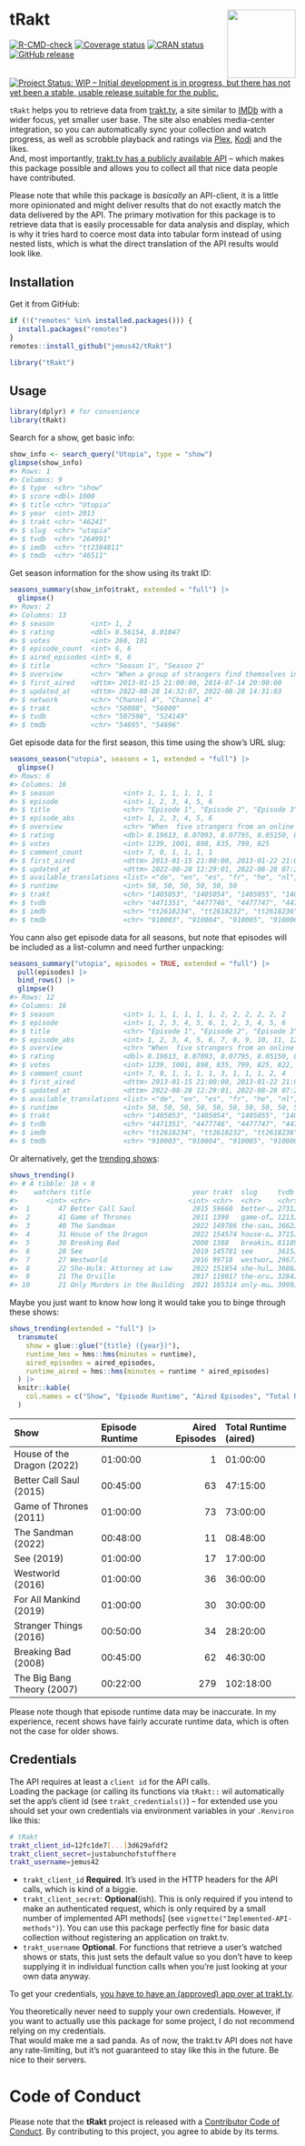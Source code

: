
<!-- README.md is generated from README.Rmd. Please edit that file -->

# tRakt <img src="https://jemus42.github.io/tRakt/reference/figures/logo.png" align="right" height="120"/>

<!-- badges: start -->

[![R-CMD-check](https://github.com/jemus42/tRakt/actions/workflows/R-CMD-check.yaml/badge.svg)](https://github.com/jemus42/tRakt/actions/workflows/R-CMD-check.yaml)
[![Coverage
status](https://codecov.io/gh/jemus42/tRakt/branch/master/graph/badge.svg)](https://codecov.io/github/jemus42/tRakt?branch=master)
[![CRAN
status](https://www.r-pkg.org/badges/version/tRakt)](https://cran.r-project.org/package=tRakt)
[![GitHub
release](https://img.shields.io/github/release/jemus42/tRakt.svg?logo=GitHub)](https://github.com/jemus42/tRakt/releases)
[![Project Status: WIP – Initial development is in progress, but there
has not yet been a stable, usable release suitable for the
public.](https://www.repostatus.org/badges/latest/wip.svg)](https://www.repostatus.org/#wip)

<!-- badges: end -->

`tRakt` helps you to retrieve data from [trakt.tv](https://trakt.tv/), a
site similar to [IMDb](https://imdb.com) with a wider focus, yet smaller
user base. The site also enables media-center integration, so you can
automatically sync your collection and watch progress, as well as
scrobble playback and ratings via [Plex](https://www.plex.tv/),
[Kodi](https://kodi.tv/) and the likes.  
And, most importantly, [trakt.tv has a publicly available
API](https://trakt.docs.apiary.io) – which makes this package possible
and allows you to collect all that nice data people have contributed.

Please note that while this package is *basically* an API-client, it is
a little more opinionated and might deliver results that do not exactly
match the data delivered by the API. The primary motivation for this
package is to retrieve data that is easily processable for data analysis
and display, which is why it tries hard to coerce most data into tabular
form instead of using nested lists, which is what the direct translation
of the API results would look like.

## Installation

Get it from GitHub:

``` r
if (!("remotes" %in% installed.packages())) {
  install.packages("remotes")
}
remotes::install_github("jemus42/tRakt")

library("tRakt")
```

## Usage

``` r
library(dplyr) # for convenience
library(tRakt)
```

Search for a show, get basic info:

``` r
show_info <- search_query("Utopia", type = "show")
glimpse(show_info)
#> Rows: 1
#> Columns: 9
#> $ type  <chr> "show"
#> $ score <dbl> 1000
#> $ title <chr> "Utopia"
#> $ year  <int> 2013
#> $ trakt <chr> "46241"
#> $ slug  <chr> "utopia"
#> $ tvdb  <chr> "264991"
#> $ imdb  <chr> "tt2384811"
#> $ tmdb  <chr> "46511"
```

Get season information for the show using its trakt ID:

``` r
seasons_summary(show_info$trakt, extended = "full") |>
  glimpse()
#> Rows: 2
#> Columns: 13
#> $ season         <int> 1, 2
#> $ rating         <dbl> 8.56154, 8.01047
#> $ votes          <int> 260, 191
#> $ episode_count  <int> 6, 6
#> $ aired_episodes <int> 6, 6
#> $ title          <chr> "Season 1", "Season 2"
#> $ overview       <chr> "When a group of strangers find themselves in possessio…
#> $ first_aired    <dttm> 2013-01-15 21:00:00, 2014-07-14 20:00:00
#> $ updated_at     <dttm> 2022-08-28 14:32:07, 2022-08-28 14:31:03
#> $ network        <chr> "Channel 4", "Channel 4"
#> $ trakt          <chr> "56008", "56009"
#> $ tvdb           <chr> "507598", "524149"
#> $ tmdb           <chr> "54695", "54696"
```

Get episode data for the first season, this time using the show’s URL
slug:

``` r
seasons_season("utopia", seasons = 1, extended = "full") |>
  glimpse()
#> Rows: 6
#> Columns: 16
#> $ season                 <int> 1, 1, 1, 1, 1, 1
#> $ episode                <int> 1, 2, 3, 4, 5, 6
#> $ title                  <chr> "Episode 1", "Episode 2", "Episode 3", "Episode…
#> $ episode_abs            <int> 1, 2, 3, 4, 5, 6
#> $ overview               <chr> "When  five strangers from an online comic book…
#> $ rating                 <dbl> 8.19613, 8.07093, 8.07795, 8.05150, 8.21902, 8.…
#> $ votes                  <int> 1239, 1001, 898, 835, 799, 825
#> $ comment_count          <int> 7, 0, 1, 1, 1, 1
#> $ first_aired            <dttm> 2013-01-15 21:00:00, 2013-01-22 21:00:00, 2013-…
#> $ updated_at             <dttm> 2022-08-28 12:29:01, 2022-08-28 07:29:46, 2022-…
#> $ available_translations <list> <"de", "en", "es", "fr", "he", "nl", "pl", "ru"…
#> $ runtime                <int> 50, 50, 50, 50, 50, 50
#> $ trakt                  <chr> "1405053", "1405054", "1405055", "1405056", "14…
#> $ tvdb                   <chr> "4471351", "4477746", "4477747", "4477748", "44…
#> $ imdb                   <chr> "tt2618234", "tt2618232", "tt2618236", "tt2618…
#> $ tmdb                   <chr> "910003", "910004", "910005", "910006", "91000…
```

You cann also get episode data for all seasons, but note that episodes
will be included as a list-column and need further unpacking:

``` r
seasons_summary("utopia", episodes = TRUE, extended = "full") |>
  pull(episodes) |>
  bind_rows() |>
  glimpse()
#> Rows: 12
#> Columns: 16
#> $ season                 <int> 1, 1, 1, 1, 1, 1, 2, 2, 2, 2, 2, 2
#> $ episode                <int> 1, 2, 3, 4, 5, 6, 1, 2, 3, 4, 5, 6
#> $ title                  <chr> "Episode 1", "Episode 2", "Episode 3", "Episode…
#> $ episode_abs            <int> 1, 2, 3, 4, 5, 6, 7, 8, 9, 10, 11, 12
#> $ overview               <chr> "When  five strangers from an online comic book…
#> $ rating                 <dbl> 8.19613, 8.07093, 8.07795, 8.05150, 8.21902, 8.…
#> $ votes                  <int> 1239, 1001, 898, 835, 799, 825, 822, 723, 692, …
#> $ comment_count          <int> 7, 0, 1, 1, 1, 1, 3, 1, 1, 1, 2, 4
#> $ first_aired            <dttm> 2013-01-15 21:00:00, 2013-01-22 21:00:00, 2013-…
#> $ updated_at             <dttm> 2022-08-28 12:29:01, 2022-08-28 07:29:46, 2022-…
#> $ available_translations <list> <"de", "en", "es", "fr", "he", "nl", "pl", "ru"…
#> $ runtime                <int> 50, 50, 50, 50, 50, 50, 50, 50, 50, 50, 50, 50
#> $ trakt                  <chr> "1405053", "1405054", "1405055", "1405056", "14…
#> $ tvdb                   <chr> "4471351", "4477746", "4477747", "4477748", "4…
#> $ imdb                   <chr> "tt2618234", "tt2618232", "tt2618236", "tt2618…
#> $ tmdb                   <chr> "910003", "910004", "910005", "910006", "91000…
```

Or alternatively, get the [trending
shows](https://trakt.tv/shows/trending):

``` r
shows_trending()
#> # A tibble: 10 × 8
#>    watchers title                         year trakt  slug     tvdb  imdb  tmdb 
#>       <int> <chr>                        <int> <chr>  <chr>    <chr> <chr> <chr>
#>  1       47 Better Call Saul              2015 59660  better-… 2731… tt30… 60059
#>  2       41 Game of Thrones               2011 1390   game-of… 1213… tt09… 1399 
#>  3       40 The Sandman                   2022 149786 the-san… 3662… tt17… 90802
#>  4       31 House of the Dragon           2022 154574 house-o… 3715… tt11… 94997
#>  5       30 Breaking Bad                  2008 1388   breakin… 81189 tt09… 1396 
#>  6       28 See                           2019 145781 see      3615… tt79… 80752
#>  7       27 Westworld                     2016 99718  westwor… 2967… tt04… 63247
#>  8       22 She-Hulk: Attorney at Law     2022 151854 she-hul… 3686… tt10… 92783
#>  9       21 The Orville                   2017 119017 the-orv… 3284… tt56… 71738
#> 10       21 Only Murders in the Building  2021 165314 only-mu… 3999… tt12… 1071…
```

Maybe you just want to know how long it would take you to binge through
these shows:

``` r
shows_trending(extended = "full") |>
  transmute(
    show = glue::glue("{title} ({year})"),
    runtime_hms = hms::hms(minutes = runtime),
    aired_episodes = aired_episodes,
    runtime_aired = hms::hms(minutes = runtime * aired_episodes)
  ) |>
  knitr::kable(
    col.names = c("Show", "Episode Runtime", "Aired Episodes", "Total Runtime (aired)")
  )
```

| Show                       | Episode Runtime | Aired Episodes | Total Runtime (aired) |
|:---------------------------|:----------------|---------------:|:----------------------|
| House of the Dragon (2022) | 01:00:00        |              1 | 01:00:00              |
| Better Call Saul (2015)    | 00:45:00        |             63 | 47:15:00              |
| Game of Thrones (2011)     | 01:00:00        |             73 | 73:00:00              |
| The Sandman (2022)         | 00:48:00        |             11 | 08:48:00              |
| See (2019)                 | 01:00:00        |             17 | 17:00:00              |
| Westworld (2016)           | 01:00:00        |             36 | 36:00:00              |
| For All Mankind (2019)     | 01:00:00        |             30 | 30:00:00              |
| Stranger Things (2016)     | 00:50:00        |             34 | 28:20:00              |
| Breaking Bad (2008)        | 00:45:00        |             62 | 46:30:00              |
| The Big Bang Theory (2007) | 00:22:00        |            279 | 102:18:00             |

Please note though that episode runtime data may be inaccurate. In my
experience, recent shows have fairly accurate runtime data, which is
often not the case for older shows.

## Credentials

The API requires at least a `client id` for the API calls.  
Loading the package (or calling its functions via `tRakt::` wil
automatically set the app’s client id (see `trakt_credentials()`) – for
extended use you should set your own credentials via environment
variables in your `.Renviron` like this:

``` sh
# tRakt
trakt_client_id=12fc1de7[...]3d629afdf2
trakt_client_secret=justabunchofstuffhere
trakt_username=jemus42
```

- `trakt_client_id` **Required**. It’s used in the HTTP headers for the
  API calls, which is kind of a biggie.
- `trakt_client_secret`: **Optional**(ish). This is only required if you
  intend to make an authenticated request, which is only required by a
  small number of implemented API methods\] (see
  `vignette("Implemented-API-methods")`). You can use this package
  perfectly fine for basic data collection without registering an
  application on trakt.tv.
- `trakt_username` **Optional**. For functions that retrieve a user’s
  watched shows or stats, this just sets the default value so you don’t
  have to keep supplying it in individual function calls when you’re
  just looking at your own data anyway.

To get your credentials, [you have to have an (approved) app over at
trakt.tv](http://trakt.tv/oauth/applications).

You theoretically never need to supply your own credentials. However, if
you want to actually use this package for some project, I do not
recommend relying on my credentials.  
That would make me a sad panda. As of now, the trakt.tv API does not
have any rate-limiting, but it’s not guaranteed to stay like this in the
future. Be nice to their servers.

# Code of Conduct

Please note that the **tRakt** project is released with a [Contributor
Code of Conduct](.github/CODE_OF_CONDUCT.md). By contributing to this
project, you agree to abide by its terms.
